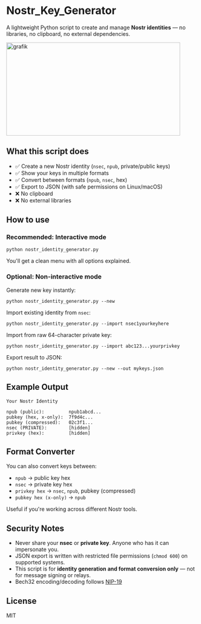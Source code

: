 
# Nostr_Key_Generator

A lightweight Python script to create and manage **Nostr identities** — no libraries, no clipboard, no external dependencies.

<img width="459" height="245" alt="grafik" src="https://github.com/user-attachments/assets/b006e9d6-59e7-4074-a3ff-d589ec56a20c" />



## What this script does

- ✅ Create a new Nostr identity (`nsec`, `npub`, private/public keys)
- ✅ Show your keys in multiple formats
- ✅ Convert between formats (`npub`, `nsec`, hex)
- ✅ Export to JSON (with safe permissions on Linux/macOS)
- ❌ No clipboard
- ❌ No external libraries


## How to use

### Recommended: Interactive mode

```
python nostr_identity_generator.py
````

You'll get a clean menu with all options explained.



### Optional: Non-interactive mode

Generate new key instantly:

```
python nostr_identity_generator.py --new
```

Import existing identity from `nsec`:

```
python nostr_identity_generator.py --import nsec1yourkeyhere
```

Import from raw 64-character private key:

```
python nostr_identity_generator.py --import abc123...yourprivkey
```

Export result to JSON:

```
python nostr_identity_generator.py --new --out mykeys.json
```



## Example Output

```
Your Nostr Identity

npub (public):         npub1abcd...
pubkey (hex, x-only):  7f9d4c...
pubkey (compressed):   02c3f1...
nsec (PRIVATE):        [hidden]
privkey (hex):         [hidden]
```



## Format Converter

You can also convert keys between:

* `npub` → public key hex
* `nsec` → private key hex
* `privkey hex` → `nsec`, `npub`, pubkey (compressed)
* `pubkey hex (x-only)` → `npub`

Useful if you're working across different Nostr tools.



## Security Notes

* Never share your **nsec** or **private key**. Anyone who has it can impersonate you.
* JSON export is written with restricted file permissions (`chmod 600`) on supported systems.
* This script is for **identity generation and format conversion only** — not for message signing or relays.
* Bech32 encoding/decoding follows [NIP-19](https://github.com/nostr-protocol/nips/blob/master/19.md)


## License

MIT

